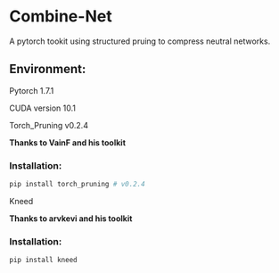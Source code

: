 # Combine-Net
A pytorch tookit using structured pruing to compress neutral networks.

## Environment:

Pytorch 1.7.1

CUDA version 10.1

Torch_Pruning v0.2.4

**Thanks to VainF and his toolkit**

### Installation:
```bash
pip install torch_pruning # v0.2.4
```

Kneed

**Thanks to arvkevi and his toolkit**

### Installation:
```bash
pip install kneed
```
